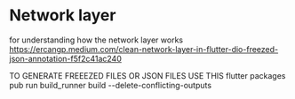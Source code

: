 # Network layer
for understanding how the network layer works
https://ercangp.medium.com/clean-network-layer-in-flutter-dio-freezed-json-annotation-f5f2c41ac240

TO GENERATE FREEEZED FILES OR JSON FILES USE THIS flutter packages pub run build_runner build --delete-conflicting-outputs  

